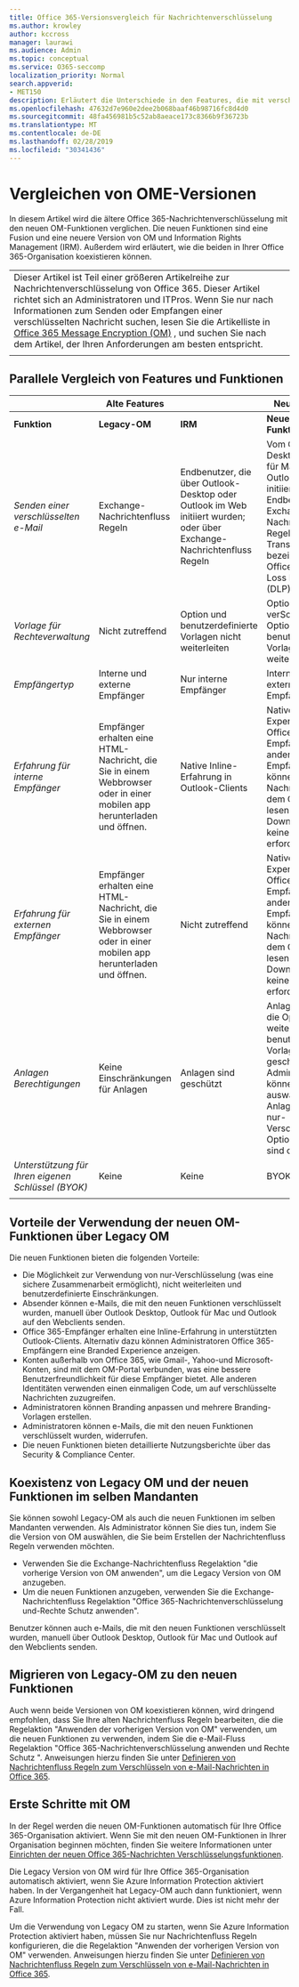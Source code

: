 ```yaml
---
title: Office 365-Versionsvergleich für Nachrichtenverschlüsselung
ms.author: krowley
author: kccross
manager: laurawi
ms.audience: Admin
ms.topic: conceptual
ms.service: O365-seccomp
localization_priority: Normal
search.appverid:
- MET150
description: Erläutert die Unterschiede in den Features, die mit verschiedenen Versionen der Office 365-Nachrichtenverschlüsselung geliefert werden, sowie der Zusammenarbeit der beiden.
ms.openlocfilehash: 47632d7e960e2dee2b068baaf46b98716fc8d4d0
ms.sourcegitcommit: 48fa456981b5c52ab8aeace173c8366b9f36723b
ms.translationtype: MT
ms.contentlocale: de-DE
ms.lasthandoff: 02/28/2019
ms.locfileid: "30341436"
---
```

# <a name="compare-versions-of-ome"></a>Vergleichen von OME-Versionen

In diesem Artikel wird die ältere Office 365-Nachrichtenverschlüsselung mit den neuen OM-Funktionen verglichen. Die neuen Funktionen sind eine Fusion und eine neuere Version von OM und Information Rights Management (IRM). Außerdem wird erläutert, wie die beiden in Ihrer Office 365-Organisation koexistieren können.

||
|:-----|
|Dieser Artikel ist Teil einer größeren Artikelreihe zur Nachrichtenverschlüsselung von Office 365. Dieser Artikel richtet sich an Administratoren und ITPros. Wenn Sie nur nach Informationen zum Senden oder Empfangen einer verschlüsselten Nachricht suchen, lesen Sie die Artikelliste in [Office 365 Message Encryption (OM)](ome.md) , und suchen Sie nach dem Artikel, der Ihren Anforderungen am besten entspricht. |
||

## <a name="side-by-side-comparison-of-features-and-capabilities"></a>Parallele Vergleich von Features und Funktionen

|                                   |Alte Features       |                   |Neue Features              |
|-----------------------------------|-------------------|-------------------|--------------------------|
|**Funktion**                     | **Legacy-OM**    | **IRM**           | **Neue OM-Funktionen** |
|*Senden einer verschlüsselten e-Mail*        |Exchange-Nachrichtenfluss Regeln|Endbenutzer, die über Outlook-Desktop oder Outlook im Web initiiert wurden; oder über Exchange-Nachrichtenfluss Regeln|Vom Outlook-Desktop, Outlook für Mac oder Outlook im Web initiierter Endbenutzer Exchange-Nachrichtenfluss Regeln (auch als Transportregeln bezeichnet) und Office 365 Data Loss Prevention (DLP)|
|*Vorlage für Rechteverwaltung*       |   Nicht zutreffend      |Option und benutzerdefinierte Vorlagen nicht weiterleiten|Option, nur verSchlüsselte Option und benutzerdefinierte Vorlagen nicht weiterleiten|
|*Empfängertyp*                   |Interne und externe Empfänger|Nur interne Empfänger         |Interne und externe Empfänger|
|*Erfahrung für interne Empfänger*|Empfänger erhalten eine HTML-Nachricht, die Sie in einem Webbrowser oder in einer mobilen app herunterladen und öffnen.|Native Inline-Erfahrung in Outlook-Clients|Native Inline Experience für Office 365-Empfänger. Alle anderen Empfänger können Nachrichten aus dem OM-Portal lesen (kein Download oder keine app erforderlich).|
|*Erfahrung für externen Empfänger*|Empfänger erhalten eine HTML-Nachricht, die Sie in einem Webbrowser oder in einer mobilen app herunterladen und öffnen.|Nicht zutreffend|Native Inline Experience für Office 365-Empfänger. Alle anderen Empfänger können Nachrichten aus dem OM-Portal lesen (kein Download oder keine app erforderlich).|
|*Anlagen Berechtigungen*           |Keine Einschränkungen für Anlagen|Anlagen sind geschützt|Anlagen sind für die Option "nicht weiterleiten" und benutzerdefinierte Vorlagen geschützt. Administratoren können auswählen, ob Anlagen für die nur-Verschlüsselung-Option geschützt sind oder nicht.|
|*Unterstützung für Ihren eigenen Schlüssel (BYOK)*|Keine                |Keine               |BYOK unterstützt          |
||

## <a name="advantages-of-using-the-new-ome-capabilities-over-legacy-ome"></a>Vorteile der Verwendung der neuen OM-Funktionen über Legacy OM

Die neuen Funktionen bieten die folgenden Vorteile:

- Die Möglichkeit zur Verwendung von nur-Verschlüsselung (was eine sichere Zusammenarbeit ermöglicht), nicht weiterleiten und benutzerdefinierte Einschränkungen.
- Absender können e-Mails, die mit den neuen Funktionen verschlüsselt wurden, manuell über Outlook Desktop, Outlook für Mac und Outlook auf den Webclients senden.
- Office 365-Empfänger erhalten eine Inline-Erfahrung in unterstützten Outlook-Clients. Alternativ dazu können Administratoren Office 365-Empfängern eine Branded Experience anzeigen.
- Konten außerhalb von Office 365, wie Gmail-, Yahoo-und Microsoft-Konten, sind mit dem OM-Portal verbunden, was eine bessere Benutzerfreundlichkeit für diese Empfänger bietet. Alle anderen Identitäten verwenden einen einmaligen Code, um auf verschlüsselte Nachrichten zuzugreifen.
- Administratoren können Branding anpassen und mehrere Branding-Vorlagen erstellen.
- Administratoren können e-Mails, die mit den neuen Funktionen verschlüsselt wurden, widerrufen.
- Die neuen Funktionen bieten detaillierte Nutzungsberichte über das Security &amp; Compliance Center.

## <a name="coexistence-of-legacy-ome-and-the-new-capabilities-in-the-same-tenant"></a>Koexistenz von Legacy OM und der neuen Funktionen im selben Mandanten

Sie können sowohl Legacy-OM als auch die neuen Funktionen im selben Mandanten verwenden. Als Administrator können Sie dies tun, indem Sie die Version von OM auswählen, die Sie beim Erstellen der Nachrichtenfluss Regeln verwenden möchten.

- Verwenden Sie die Exchange-Nachrichtenfluss Regelaktion "die vorherige Version von OM anwenden", um die Legacy Version von OM anzugeben.
- Um die neuen Funktionen anzugeben, verwenden Sie die Exchange-Nachrichtenfluss Regelaktion "Office 365-Nachrichtenverschlüsselung und-Rechte Schutz anwenden".

Benutzer können auch e-Mails, die mit den neuen Funktionen verschlüsselt wurden, manuell über Outlook Desktop, Outlook für Mac und Outlook auf den Webclients senden.

## <a name="migrating-from-legacy-ome-to-the-new-capabilities"></a>Migrieren von Legacy-OM zu den neuen Funktionen

Auch wenn beide Versionen von OM koexistieren können, wird dringend empfohlen, dass Sie Ihre alten Nachrichtenfluss Regeln bearbeiten, die die Regelaktion "Anwenden der vorherigen Version von OM" verwenden, um die neuen Funktionen zu verwenden, indem Sie die e-Mail-Fluss Regelaktion "Office 365-Nachrichtenverschlüsselung anwenden und Rechte Schutz ". Anweisungen hierzu finden Sie unter [Definieren von Nachrichtenfluss Regeln zum Verschlüsseln von e-Mail-Nachrichten in Office 365](define-mail-flow-rules-to-encrypt-email.md).

## <a name="getting-started-with-ome"></a>Erste Schritte mit OM

In der Regel werden die neuen OM-Funktionen automatisch für Ihre Office 365-Organisation aktiviert. Wenn Sie mit den neuen OM-Funktionen in Ihrer Organisation beginnen möchten, finden Sie weitere Informationen unter [Einrichten der neuen Office 365-Nachrichten Verschlüsselungsfunktionen](set-up-new-message-encryption-capabilities.md).

Die Legacy Version von OM wird für Ihre Office 365-Organisation automatisch aktiviert, wenn Sie Azure Information Protection aktiviert haben. In der Vergangenheit hat Legacy-OM auch dann funktioniert, wenn Azure Information Protection nicht aktiviert wurde. Dies ist nicht mehr der Fall.

Um die Verwendung von Legacy OM zu starten, wenn Sie Azure Information Protection aktiviert haben, müssen Sie nur Nachrichtenfluss Regeln konfigurieren, die die Regelaktion "Anwenden der vorherigen Version von OM" verwenden. Anweisungen hierzu finden Sie unter [Definieren von Nachrichtenfluss Regeln zum Verschlüsseln von e-Mail-Nachrichten in Office 365](define-mail-flow-rules-to-encrypt-email.md).